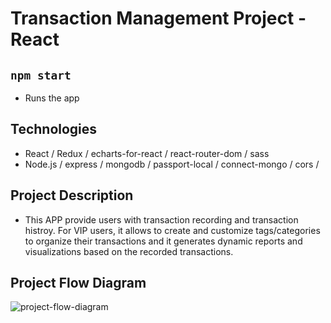 # Transaction Management Project - React

## `npm start`
- Runs the app

## Technologies
- React / Redux / echarts-for-react / react-router-dom / sass
- Node.js / express / mongodb / passport-local / connect-mongo / cors / 

## Project Description
- This APP provide users with transaction recording and transaction histroy. For VIP users, it allows to create and customize tags/categories to organize their transactions and it generates dynamic reports and visualizations based on the recorded transactions.

## Project Flow Diagram
![project-flow-diagram](https://github.com/fffanfannn/p2-funds-management-frontend-5/assets/118193152/0cc60195-3fdb-46ed-b468-dade34263d09)


